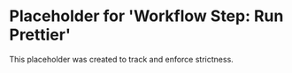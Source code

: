﻿# Placeholder for 'Workflow Step: Run Prettier'
This placeholder was created to track and enforce strictness.
